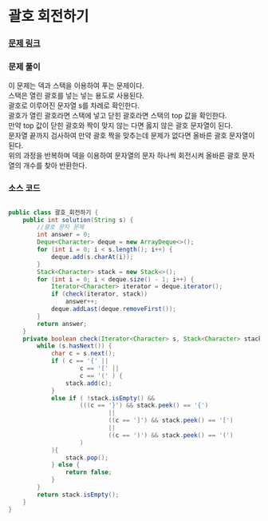 # 괄호 회전하기

### [문제 링크](https://school.programmers.co.kr/learn/courses/30/lessons/76502)

### 문제 풀이
이 문제는 덱과 스택을 이용하여 푸는 문제이다. </br>
스택은 열린 괄호를 넣는 넣는 용도로 사용된다. </br>
괄호로 이루어진 문자열 s를 차례로 확인한다. </br>
괄호가 열린 괄호라면 스택에 넣고 닫힌 괄호라면 스택의 top 값을 확인한다. </br>
만약 top 값이 닫힌 괄호와 짝이 맞지 않는 다면 옳지 않은 괄호 문자열이 된다. </br> 
문자열 끝까지 검사하여 만약 괄호 짝을 맞추는데 문제가 없다면 올바른 괄호 문자열이 된다. </br>
위의 과정을 반복하며 덱을 이용하여 문자열의 문자 하나씩 회전시켜 올바른 괄호 문자열의 개수를 찾아 반환한다. </br>


### 소스 코드
```java

public class 괄호_회전하기 {
    public int solution(String s) {
        //괄호 문자 문제
        int answer = 0;
        Deque<Character> deque = new ArrayDeque<>();
        for (int i = 0; i < s.length(); i++) {
            deque.add(s.charAt(i));
        }
        Stack<Character> stack = new Stack<>();
        for (int i = 0; i < deque.size() - 1; i++) {
            Iterator<Character> iterator = deque.iterator();
            if (check(iterator, stack))
                answer++;
            deque.addLast(deque.removeFirst());
        }
        return answer;
    }
    private boolean check(Iterator<Character> s, Stack<Character> stack) {
        while (s.hasNext()) {
            char c = s.next();
            if ( c == '{' ||
                    c == '[' ||
                    c == '(' ) {
                stack.add(c);
            }
            else if ( !stack.isEmpty() &&
                    (((c == '}') && stack.peek() == '{')
                            ||
                            ((c == ']') && stack.peek() == '[')
                            ||
                            ((c == ')') && stack.peek() == '(')
                    )
            ){
                stack.pop();
            } else {
                return false;
            }
        }
        return stack.isEmpty();
    }
}

```